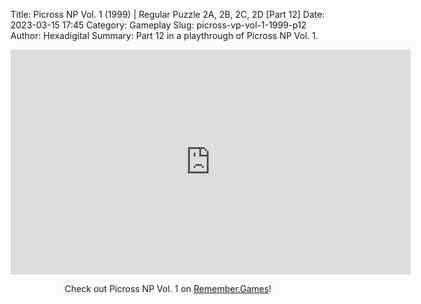 Title: Picross NP Vol. 1 (1999) | Regular Puzzle 2A, 2B, 2C, 2D [Part 12]
Date: 2023-03-15 17:45
Category: Gameplay
Slug: picross-vp-vol-1-1999-p12
Author: Hexadigital
Summary: Part 12 in a playthrough of Picross NP Vol. 1.

<center><iframe src="https://www.youtube.com/embed/iCGRShqv-Bo?feature=oembed" allow="accelerometer; autoplay; encrypted-media; gyroscope; picture-in-picture" width="640" height="360" frameborder="0"></iframe>

Check out Picross NP Vol. 1 on [Remember.Games](https://remember.games/game/6791/picross-np-vol-1/)!</center>

